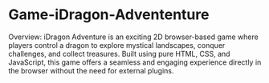 # Game-iDragon-Advententure
Overview:  iDragon Adventure is an exciting 2D browser-based game where players control a dragon to explore mystical landscapes, conquer challenges, and collect treasures. Built using pure HTML, CSS, and JavaScript, this game offers a seamless and engaging experience directly in the browser without the need for external plugins.
